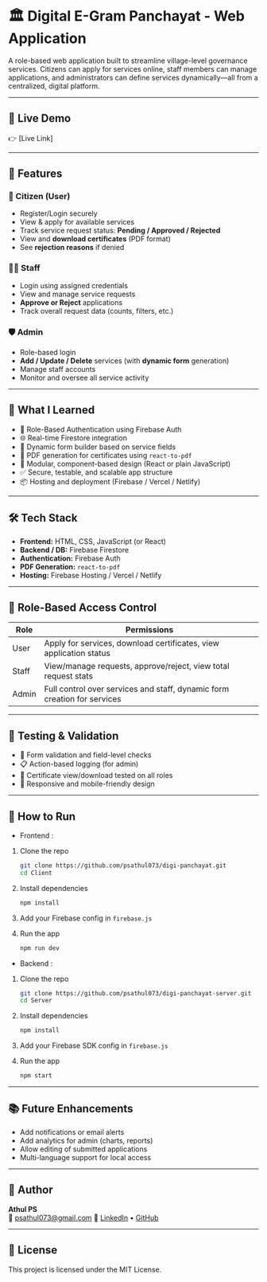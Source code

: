 
# 🏛️ Digital E-Gram Panchayat - Web Application

A role-based web application built to streamline village-level governance services. Citizens can apply for services online, staff members can manage applications, and administrators can define services dynamically—all from a centralized, digital platform.

---

## 🚀 Live Demo

👉 [Live Link]

---

## 🧩 Features

### 👤 Citizen (User)
- Register/Login securely
- View & apply for available services
- Track service request status: **Pending / Approved / Rejected**
- View and **download certificates** (PDF format)
- See **rejection reasons** if denied

### 🧑‍💼 Staff
- Login using assigned credentials
- View and manage service requests
- **Approve or Reject** applications
- Track overall request data (counts, filters, etc.)

### 🛡️ Admin
- Role-based login
- **Add / Update / Delete** services (with **dynamic form** generation)
- Manage staff accounts
- Monitor and oversee all service activity

---

## 🧠 What I Learned

- 🔐 Role-Based Authentication using Firebase Auth
- 🌐 Real-time Firestore integration
- 🧱 Dynamic form builder based on service fields
- 📄 PDF generation for certificates using `react-to-pdf`
- 🧩 Modular, component-based design (React or plain JavaScript)
- ✅ Secure, testable, and scalable app structure
- 📦 Hosting and deployment (Firebase / Vercel / Netlify)

---

## 🛠️ Tech Stack

- **Frontend:** HTML, CSS, JavaScript (or React)
- **Backend / DB:** Firebase Firestore
- **Authentication:** Firebase Auth
- **PDF Generation:** `react-to-pdf`
- **Hosting:** Firebase Hosting / Vercel / Netlify

---

## 🔐 Role-Based Access Control

| Role    | Permissions                                                                 |
|---------|------------------------------------------------------------------------------|
| User    | Apply for services, download certificates, view application status          |
| Staff   | View/manage requests, approve/reject, view total request stats              |
| Admin   | Full control over services and staff, dynamic form creation for services    |

---

## 🧪 Testing & Validation

- 🧹 Form validation and field-level checks
- 📋 Action-based logging (for admin)
- 📄 Certificate view/download tested on all roles
- 📱 Responsive and mobile-friendly design

---


## 📄 How to Run
- Frontend :
1. Clone the repo
   ```bash
   git clone https://github.com/psathul073/digi-panchayat.git
   cd Client
   ```

2. Install dependencies
   ```bash
   npm install
   ```

3. Add your Firebase config in `firebase.js`

4. Run the app
   ```bash
   npm run dev
   ```
- Backend :
1. Clone the repo
   ```bash
   git clone https://github.com/psathul073/digi-panchayat-server.git
   cd Server
   ```

2. Install dependencies
   ```bash
   npm install
   ```

3. Add your Firebase SDK config in `firebase.js`

4. Run the app
   ```bash
   npm start
   ```

---

## 📚 Future Enhancements

- Add notifications or email alerts
- Add analytics for admin (charts, reports)
- Allow editing of submitted applications
- Multi-language support for local access

---

## 🙌 Author

**Athul PS**  
📧 psathul073@gmail.com 
💼 [LinkedIn](https://www.linkedin.com/in/athul-fullstack) • [GitHub](https://github.com/psahul073)

---

## 📝 License

This project is licensed under the MIT License.
